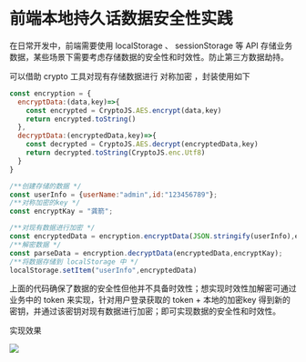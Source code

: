 # 前端本地持久话数据安全性实践

在日常开发中，前端需要使用 localStorage 、 sessionStorage 等 API 存储业务数据，某些场景下需要考虑存储数据的安全性和时效性。防止第三方数据劫持。

可以借助 crypto 工具对现有存储数据进行 对称加密 ，封装使用如下

```js
const encryption = {
  encryptData:(data,key)=>{
    const encrypted = CryptoJS.AES.encrypt(data,key)
    return encrypted.toString()
  },
  decryptData:(encryptedData,key)=>{
    const decrypted = CryptoJS.AES.decrypt(encryptedData,key)
    return decrypted.toString(CryptoJS.enc.Utf8)
  }
}

/**创建存储的数据 */
const userInfo = {userName:"admin",id:"123456789"};
/**对称加密的key */
const encryptKay = "龚箭";

/**对现有数据进行加密 */
const encryptedData = encryption.encryptData(JSON.stringify(userInfo),encryptKay);
/**解密数据 */
const parseData = encryption.decryptData(encryptedData,encryptKay);
/**将数据存储到 localStorage 中 */
localStorage.setItem("userInfo",encryptedData)
```

上面的代码确保了数据的安全性但他并不具备时效性；想实现时效性加解密可通过业务中的 token 来实现，针对用户登录获取的 token + 本地的加密key 得到新的密钥，并通过该密钥对现有数据进行加密；即可实现数据的安全性和时效性。

实现效果

![](https://gjweb.top/wp-content/uploads/2024/04/1713676994140-1024x699.png)